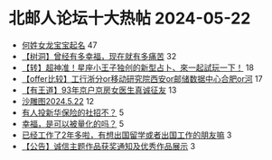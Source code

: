 # 北邮人论坛十大热帖 2024-05-22

- [何姓女龙宝宝起名](https://bbs.byr.cn/article/Talking/6417989) 47
- [【树洞】曾经有多幸福，现在就有多痛苦](https://bbs.byr.cn/article/Feeling/3207621) 32
- [【转】超神准！星座小王子独创的新型占卜、來一起試玩一下！](https://bbs.byr.cn/article/Constellations/326533) 18
- [【offer比较】工行浙分or移动研究院西安or邮储数据中心合肥or河](https://bbs.byr.cn/article/Job/2212208) 17
- [【有王道】93年京户京房女医生真诚征友](https://bbs.byr.cn/article/Friends/2053249) 13
- [沙雕图2024.5.22](https://bbs.byr.cn/article/Picture/3363091) 12
- [有人投新华保险的社招不？](https://bbs.byr.cn/article/WorkLife/1214969) 5
- [幸福，是可以被量化的吗？](https://bbs.byr.cn/article/Photo/278346) 5
- [已经工作了2年多啦，有想出国留学或者出国工作的朋友嘛](https://bbs.byr.cn/article/GoAbroad/391196) 3
- [【公告】诚信主题作品获奖通知及优秀作品展示](https://bbs.byr.cn/article/Selfsupport/23714) 3


